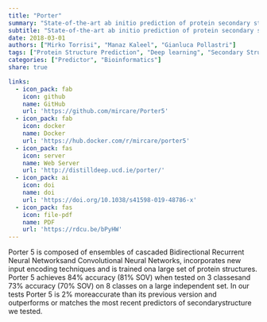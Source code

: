 ```yaml
---
title: "Porter"
summary: "State-of-the-art ab initio prediction of protein secondary structure"
subtitle: "State-of-the-art ab initio prediction of protein secondary structure"
date: 2018-03-01
authors: ["Mirko Torrisi", "Manaz Kaleel", "Gianluca Pollastri"]
tags: ["Protein Structure Prediction", "Deep learning", "Secondary Structure"]
categories: ["Predictor", "Bioinformatics"]
share: true

links:
  - icon_pack: fab
    icon: github
    name: GitHub
    url: 'https://github.com/mircare/Porter5'
  - icon_pack: fab
    icon: docker
    name: Docker
    url: 'https://hub.docker.com/r/mircare/porter5'
  - icon_pack: fas
    icon: server
    name: Web Server
    url: 'http://distilldeep.ucd.ie/porter/'
  - icon_pack: ai
    icon: doi
    name: doi
    url: 'https://doi.org/10.1038/s41598-019-48786-x'
  - icon_pack: fas
    icon: file-pdf
    name: PDF
    url: 'https://rdcu.be/bPyHW'
---
```


Porter 5 is composed of ensembles of cascaded Bidirectional Recurrent Neural Networksand Convolutional Neural Networks, incorporates new input encoding techniques and is trained ona large set of protein structures. Porter 5 achieves 84% accuracy (81% SOV) when tested on 3 classesand 73% accuracy (70% SOV) on 8 classes on a large independent set. In our tests Porter 5 is 2% moreaccurate than its previous version and outperforms or matches the most recent predictors of secondarystructure we tested.
